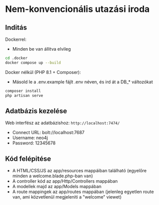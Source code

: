 # Nem-konvencionális utazási iroda

## Inditás
Dockerrel:
* Minden be van állitva elvileg
```bash
cd .docker
docker compose up --build
```
Docker nélkül (PHP 8.1 + Composer):
* Másold le a .env.example fájlt .env néven, és ird át a DB_* változókat
```bash
composer install
php artisan serve
```

## Adatbázis kezelése
Web interfész az adatbázishoz: `http://localhost:7474/`

* Connect URL: bolt://localhost:7687
* Username: neo4j
* Password: 12345678

## Kód felépitése
* A HTML/CSS/JS az app/resources mappáiban található (egyelőre minden a welcome.blade.php-ban van)
* A controller kód az app/Http/Controllers mappában
* A modellek majd az app/Models mappában
* A route mappingek az app/routes mappában (jelenleg egyetlen route van, ami közvetlenül megjeleniti a "welcome" viewet)
